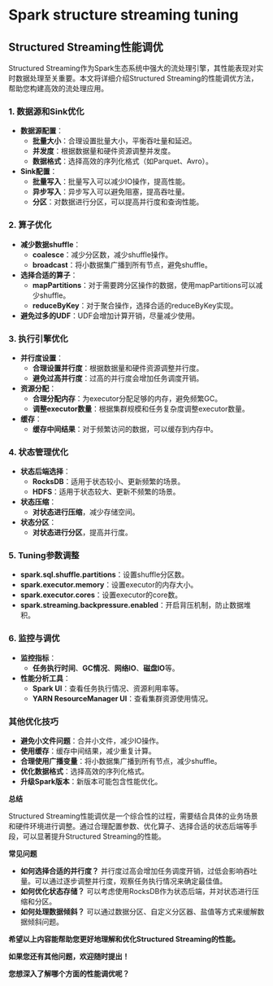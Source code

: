 # Spark structure streaming tuning


## Structured Streaming性能调优

Structured Streaming作为Spark生态系统中强大的流处理引擎，其性能表现对实时数据处理至关重要。本文将详细介绍Structured Streaming的性能调优方法，帮助您构建高效的流处理应用。

### 1. **数据源和Sink优化**
* **数据源配置**：
  - **批量大小**：合理设置批量大小，平衡吞吐量和延迟。
  - **并发度**：根据数据量和硬件资源调整并发度。
  - **数据格式**：选择高效的序列化格式（如Parquet、Avro）。
* **Sink配置**：
  - **批量写入**：批量写入可以减少IO操作，提高性能。
  - **异步写入**：异步写入可以避免阻塞，提高吞吐量。
  - **分区**：对数据进行分区，可以提高并行度和查询性能。

### 2. **算子优化**
* **减少数据shuffle**：
  - **coalesce**：减少分区数，减少shuffle操作。
  - **broadcast**：将小数据集广播到所有节点，避免shuffle。
* **选择合适的算子**：
  - **mapPartitions**：对于需要跨分区操作的数据，使用mapPartitions可以减少shuffle。
  - **reduceByKey**：对于聚合操作，选择合适的reduceByKey实现。
* **避免过多的UDF**：UDF会增加计算开销，尽量减少使用。

### 3. **执行引擎优化**
* **并行度设置**：
  - **合理设置并行度**：根据数据量和硬件资源调整并行度。
  - **避免过高并行度**：过高的并行度会增加任务调度开销。
* **资源分配**：
  - **合理分配内存**：为executor分配足够的内存，避免频繁GC。
  - **调整executor数量**：根据集群规模和任务复杂度调整executor数量。
* **缓存**：
  - **缓存中间结果**：对于频繁访问的数据，可以缓存到内存中。

### 4. **状态管理优化**
* **状态后端选择**：
  - **RocksDB**：适用于状态较小、更新频繁的场景。
  - **HDFS**：适用于状态较大、更新不频繁的场景。
* **状态压缩**：
  - **对状态进行压缩**，减少存储空间。
* **状态分区**：
  - **对状态进行分区**，提高并行度。

### 5. **Tuning参数调整**
* **spark.sql.shuffle.partitions**：设置shuffle分区数。
* **spark.executor.memory**：设置executor的内存大小。
* **spark.executor.cores**：设置executor的core数。
* **spark.streaming.backpressure.enabled**：开启背压机制，防止数据堆积。

### 6. **监控与调优**
* **监控指标**：
  - **任务执行时间**、**GC情况**、**网络IO**、**磁盘IO**等。
* **性能分析工具**：
  - **Spark UI**：查看任务执行情况、资源利用率等。
  - **YARN ResourceManager UI**：查看集群资源使用情况。

### 其他优化技巧
* **避免小文件问题**：合并小文件，减少IO操作。
* **使用缓存**：缓存中间结果，减少重复计算。
* **合理使用广播变量**：将小数据集广播到所有节点，减少shuffle。
* **优化数据格式**：选择高效的序列化格式。
* **升级Spark版本**：新版本可能包含性能优化。

**总结**

Structured Streaming性能调优是一个综合性的过程，需要结合具体的业务场景和硬件环境进行调整。通过合理配置参数、优化算子、选择合适的状态后端等手段，可以显著提升Structured Streaming的性能。

**常见问题**

* **如何选择合适的并行度？** 
    并行度过高会增加任务调度开销，过低会影响吞吐量。可以通过逐步调整并行度，观察任务执行情况来确定最佳值。
* **如何优化状态存储？** 
    可以考虑使用RocksDB作为状态后端，并对状态进行压缩和分区。
* **如何处理数据倾斜？** 
    可以通过数据分区、自定义分区器、盐值等方式来缓解数据倾斜问题。

**希望以上内容能帮助您更好地理解和优化Structured Streaming的性能。**

**如果您还有其他问题，欢迎随时提出！**

**您想深入了解哪个方面的性能调优呢？** 
